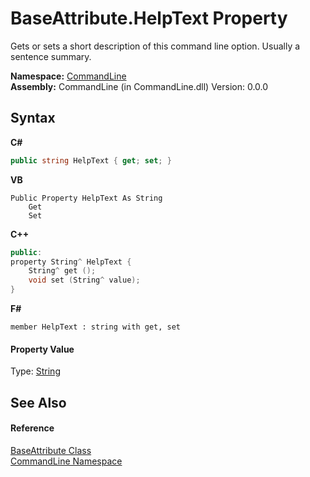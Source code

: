 # BaseAttribute.HelpText Property 
 

Gets or sets a short description of this command line option. Usually a sentence summary.

**Namespace:**&nbsp;<a href="N_CommandLine">CommandLine</a><br />**Assembly:**&nbsp;CommandLine (in CommandLine.dll) Version: 0.0.0

## Syntax

**C#**<br />
``` C#
public string HelpText { get; set; }
```

**VB**<br />
``` VB
Public Property HelpText As String
	Get
	Set
```

**C++**<br />
``` C++
public:
property String^ HelpText {
	String^ get ();
	void set (String^ value);
}
```

**F#**<br />
``` F#
member HelpText : string with get, set

```


#### Property Value
Type: <a href="https://docs.microsoft.com/dotnet/api/system.string" target="_blank">String</a>

## See Also


#### Reference
<a href="T_CommandLine_BaseAttribute">BaseAttribute Class</a><br /><a href="N_CommandLine">CommandLine Namespace</a><br />